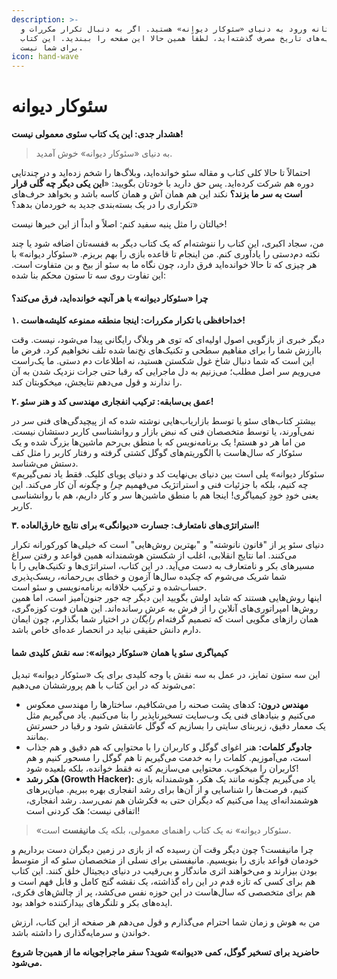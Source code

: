 ```yaml
---
description: >-
  شما در آستانه ورود به دنیای «سئوکار دیوانه» هستید. اگر به دنبال تکرار مکررات و
  نظریه‌های تاریخ مصرف گذشته‌اید، لطفاً همین حالا این صفحه را ببندید. این کتاب
  برای شما نیست.
icon: hand-wave
---
```


# سئوکار دیوانه

**هشدار جدی: این یک کتاب سئوی معمولی نیست!**

> به دنیای «سئوکار دیوانه» خوش آمدید.&#x20;

احتمالاً تا حالا کلی کتاب و مقاله سئو خوانده‌اید، وبلاگ‌ها را شخم زده‌اید و در چندتایی دوره هم شرکت کرده‌اید. پس حق دارید با خودتان بگویید: «**این یکی دیگر چه گُلی قرار است به سر ما بزند؟** نکند این هم همان آش و همان کاسه باشد و بخواهد حرف‌های تکراری را در یک بسته‌بندی جدید به خوردمان بدهد؟»

خیالتان را مثل پنبه سفید کنم: اصلاً و ابداً از این خبرها نیست!

من، سجاد اکبری، این کتاب را ننوشته‌ام که یک کتاب دیگر به قفسه‌تان اضافه شود یا چند نکته دم‌دستی را یادآوری کنم. من اینجام تا قاعده بازی را بهم بریزم. «سئوکار دیوانه» با هر چیزی که تا حالا خوانده‌اید فرق دارد، چون نگاه ما به سئو از بیخ و بن متفاوت است. این تفاوت روی سه تا ستون محکم بنا شده:

#### چرا «سئوکار دیوانه» با هر آنچه خوانده‌اید، فرق می‌کند؟

**۱. خداحافظی با تکرار مکررات: اینجا منطقه ممنوعه کلیشه‌هاست!**

دیگر خبری از بازگویی اصول اولیه‌ای که توی هر وبلاگ رایگانی پیدا می‌شود، نیست. وقت باارزش شما را برای مفاهیم سطحی و تکنیک‌های نخ‌نما شده تلف نخواهیم کرد. فرض ما این است که شما دنبال شاخ غول شکستن هستید، نه اطلاعات دم دستی. ما یک‌راست می‌رویم سر اصل مطلب؛ می‌زنیم به دل ماجرایی که رقبا حتی جرات نزدیک شدن به آن را ندارند و قول می‌دهم نتایجش، میخکوبتان کند.

**۲. عمق بی‌سابقه: ترکیب انفجاری مهندسی کد و هنر سئو!**

بیشتر کتاب‌های سئو یا توسط بازاریاب‌هایی نوشته شده که از پیچیدگی‌های فنی سر در نمی‌آورند، یا توسط متخصصان فنی که نبض بازار و روانشناسی کاربر دستشان نیست. من اما هر دو هستم! یک برنامه‌نویس که با منطق بی‌رحم ماشین‌ها بزرگ شده و یک سئوکار که سال‌هاست با الگوریتم‌های گوگل کشتی گرفته و رفتار کاربر را مثل کف دستش می‌شناسد.\
«سئوکار دیوانه» پلی است بین دنیای بی‌نهایت کد و دنیای پویای کلیک. فقط یاد نمی‌گیریم چه کنیم، بلکه با جزئیات فنی و استراتژیک می‌فهمیم _چرا_ و _چگونه_ آن کار می‌کند. این یعنی خودِ خودِ کیمیاگری! اینجا هم با منطق ماشین‌ها سر و کار داریم، هم با روانشناسی کاربر.

**۳. استراتژی‌های نامتعارف: جسارت «دیوانگی» برای نتایج خارق‌العاده!**

دنیای سئو پر از "قانون نانوشته" و "بهترین روش‌هایی" است که خیلی‌ها کورکورانه تکرار می‌کنند. اما نتایج انقلابی، اغلب از شکستن هوشمندانه همین قواعد و رفتن سراغ مسیرهای بکر و نامتعارف به دست می‌آید. در این کتاب، استراتژی‌ها و تکنیک‌هایی را با شما شریک می‌شوم که چکیده سال‌ها آزمون و خطای بی‌رحمانه، ریسک‌پذیری حساب‌شده و ترکیب خلاقانه برنامه‌نویسی و سئو است.\
اینها روش‌هایی هستند که شاید اولش بگویید این دیگر چه جور جنون‌آمیز است، اما همین روش‌ها امپراتوری‌های آنلاین را از فرش به عرش رسانده‌اند. این همان فوت کوزه‌گری، همان رازهای مگویی است که تصمیم گرفته‌ام _رایگان_ در اختیار شما بگذارم، چون ایمان دارم دانش حقیقی نباید در انحصار عده‌ای خاص باشد.

#### کیمیاگری سئو یا همان «سئوکار دیوانه»: سه نقش کلیدی شما

این سه ستون تمایز، در عمل به سه نقش یا وجه کلیدی برای یک «سئوکار دیوانه» تبدیل می‌شوند که در این کتاب با هم پرورششان می‌دهیم:

* **مهندس درون:** کدهای پشت صحنه را می‌شکافیم، ساختارها را مهندسی معکوس می‌کنیم و بنیادهای فنی یک وب‌سایت تسخیرناپذیر را بنا می‌کنیم. یاد می‌گیریم مثل یک معمار دقیق، زیربنای سایتی را بسازیم که گوگل عاشقش شود و رقبا در حسرتش بمانند.
* **جادوگر کلمات:** هنر اغوای گوگل و کاربران را با محتوایی که هم دقیق و هم جذاب است، می‌آموزیم. کلمات را به خدمت می‌گیریم تا هم گوگل را مسحور کنیم و هم کاربران را میخکوب. محتوایی می‌سازیم که نه فقط خوانده، بلکه بلعیده شود!
* **هکر رشد (Growth Hacker):** یاد می‌گیریم چگونه مانند یک هکر، هوشمندانه بازی کنیم، فرصت‌ها را شناسایی و از آن‌ها برای رشد انفجاری بهره ببریم. میان‌برهای هوشمندانه‌ای پیدا می‌کنیم که دیگران حتی به فکرشان هم نمی‌رسد. رشد انفجاری، اتفاقی نیست؛ هک کردنی است!

> «سئوکار دیوانه» نه یک کتاب راهنمای معمولی، بلکه یک **مانیفست** است.

چرا مانیفست؟ چون دیگر وقت آن رسیده که از بازی در زمین دیگران دست برداریم و خودمان قواعد بازی را بنویسیم. مانیفستی برای نسلی از متخصصان سئو که از متوسط بودن بیزارند و می‌خواهند اثری ماندگار و بی‌رقیب در دنیای دیجیتال خلق کنند. این کتاب هم برای کسی که تازه قدم در این راه گذاشته، یک نقشه گنج کامل و قابل فهم است و هم برای متخصصی که سال‌هاست در این حوزه نفس می‌کشد، پر از چالش‌های فکری، ایده‌های بکر و تلنگرهای بیدارکننده خواهد بود.

من به هوش و زمان شما احترام می‌گذارم و قول می‌دهم هر صفحه از این کتاب، ارزش خواندن و سرمایه‌گذاری را داشته باشد.

**حاضرید برای تسخیر گوگل، کمی «دیوانه» شوید؟ سفر ماجراجویانه ما از همین‌جا شروع می‌شود.**
